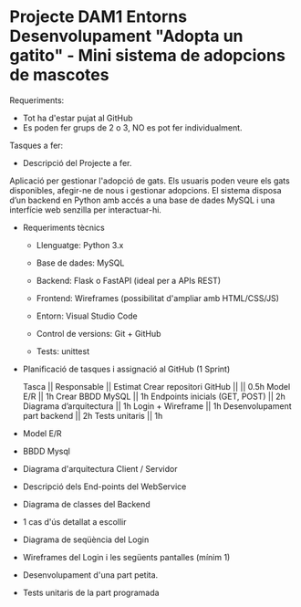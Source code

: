 # Projecte DAM1 Entorns Desenvolupament "Adopta un gatito" - Mini sistema de adopcions de mascotes
Requeriments:

- Tot ha d'estar pujat al GitHub
- Es poden fer grups de 2 o 3, NO es pot fer individualment.

Tasques a fer:

- Descripció del Projecte a fer.

Aplicació per gestionar l'adopció de gats. Els usuaris poden veure els gats disponibles, afegir-ne de nous i gestionar adopcions. El sistema disposa d’un backend en Python amb accés a una base de dades MySQL i una interfície web senzilla per interactuar-hi.

- Requeriments tècnics

    - Llenguatge: Python 3.x

    - Base de dades: MySQL

    - Backend: Flask o FastAPI (ideal per a APIs REST)

    - Frontend: Wireframes (possibilitat d'ampliar amb HTML/CSS/JS)

    - Entorn: Visual Studio Code

    - Control de versions: Git + GitHub

    - Tests: unittest

- Planificació de tasques i assignació al GitHub (1 Sprint)

    Tasca	|| Responsable || Estimat
    Crear repositori GitHub	||   || 0.5h
    Model E/R	||	1h
    Crear BBDD MySQL	||	1h
    Endpoints inicials (GET, POST)	||	2h
    Diagrama d’arquitectura	||	1h
    Login + Wireframe	||	1h
    Desenvolupament part backend	||	2h
    Tests unitaris	||	1h

- Model E/R
- BBDD Mysql
- Diagrama d'arquitectura Client / Servidor
- Descripció dels End-points del WebService
- Diagrama de classes del Backend
- 1 cas d'ús detallat a escollir
- Diagrama de seqüència del Login
- Wireframes del Login i les següents pantalles (mínim 1)
- Desenvolupament d'una part petita.
- Tests unitaris de la part programada